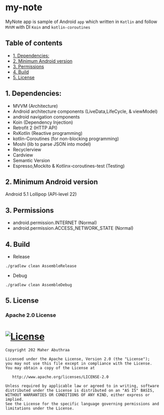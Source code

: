 # my-note
MyNote app is sample of Android `app` which written in `Kotlin` and follow `MVVM` with DI `Koin` and `kotlin-coroutines`

## Table of contents
* [1. Dependencies:](#1.-Dependencies:)
* [2. Minimum Android version](#2.-Minimum-Android-version)
* [3. Permissions](#3.-Permissions)
* [4. Build](#4.-Build)
* [5. License](#5.-License)

## 1. Dependencies:
- MVVM (Architecture)
- Android architecture components (LiveData,LifeCycle, & viewModel)
- android navigation components
- Koin (Dependency Injection)
- Retrofit 2 (HTTP API)
- RxKotlin (Reactive programming)
- kotlin-Coroutines (for non-blocking programming)
- Moshi (lib to parse JSON into model)
- Recyclerview
- Cardview
- Semantic Version
- Espresso,Mockito & Kotlinx-coroutines-test (Testing)



## 2. Minimum Android version

Android 5.1 Lollipop (API-level 22)


## 3. Permissions

- android.permission.INTERNET (Normal)
- android.permission.ACCESS_NETWORK_STATE (Normal)


## 4. Build

- Release
```
./gradlew clean AssembleRelease
```
- Debug
```
./gradlew clean AssembleDebug
```

## 5. License
### Apache 2.0 License
[![License](https://img.shields.io/badge/License-Apache%202.0-yellowgreen.svg)](https://opensource.org/licenses/Apache-2.0)  
=======
    Copyright 202 Maher Abuthraa

    Licensed under the Apache License, Version 2.0 (the "License");
    you may not use this file except in compliance with the License.
    You may obtain a copy of the License at

       http://www.apache.org/licenses/LICENSE-2.0

    Unless required by applicable law or agreed to in writing, software
    distributed under the License is distributed on an "AS IS" BASIS,
    WITHOUT WARRANTIES OR CONDITIONS OF ANY KIND, either express or implied.
    See the License for the specific language governing permissions and
    limitations under the License. 


